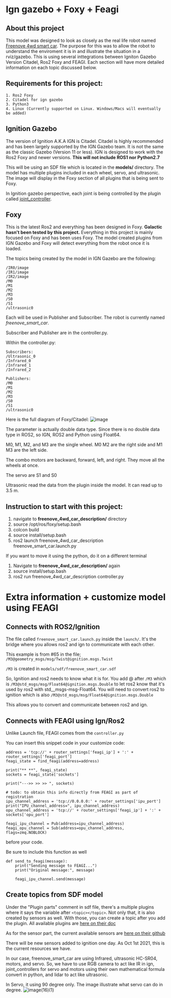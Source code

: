 # Ign gazebo + Foxy + Feagi
## About this project
This model was designed to look as closely as the real life robot named [Freenove 4wd smart car](https://www.amazon.com/Freenove-Raspberry-Tracking-Avoidance-Ultrasonic/dp/B07YD2LT9D).
The purpose for this was to allow the robot to understand the enviroment it is in and illustrate the situation in a rviz/gazebo.  This is using several inttegrations between Igniton Gazebo Version Citadel, Ros2 Foxy and FEAGI. Each section will have more detailed information on each topic discussed below.

## Requirements for this project:
```
1. Ros2 Foxy
2. Citadel for ign gazebo
3. Python3 
4. Linux (Currently supported on Linux. Windows/Macs will eventually be added)
```

## Ignition Gazebo
The version of Ignition A.K.A IGN is Citadel. Citadel is highly recommended and has been largely supported by the IGN Gazebo team. It is not the same as the classic Gazebo (Version 11 or less). IGN is designed to work with the Ros2 Foxy and newer versions. **This will not include ROS1 nor Python2.7**

This will be using an SDF file which is located in the __models/__ directory. The model has multiple plugins included in each wheel, servo, and ultrasonic. The image will display in the Foxy section of all plugins that is being sent to Foxy.

In Ignition gazebo perspective, each joint is being controlled by the plugin called [joint_controller](https://ignitionrobotics.org/api/gazebo/4.1/classignition_1_1gazebo_1_1systems_1_1JointController.html). 

## Foxy
This is the latest Ros2 and everything has been designed in Foxy. **Galactic hasn't been tested by this project.**
Everything in this project is mainly focused on Foxy and has been uses Foxy. The model created plugins from IGN Gazebo and Foxy will detect everything from the robot once it is loaded. 

The topics being created by the model in IGN Gazebo are the following:
```
/IR0/image
/IR1/image
/IR2/image
/M0
/M1
/M2
/M3
/S0
/S1
/ultrasonic0

```

Each will be used in Publisher and Subscriber. The robot is currently named _freenove_smart_car_. 

Subscriber and Publisher are in the controller.py.

Within the controller.py:
```
Subscribers:
/Ultrasonic_0
/Infrared_0
/Infrared_1
/Infrared_2

Publishers:
/M0
/M1
/M2
/M3
/S0
/S1
/ultrasonic0
```
Here is the full diagram of Foxy/Citadel:
![image](https://user-images.githubusercontent.com/65916520/135670895-86912742-d4b6-45d4-adb5-b8a6996193e0.png)


The parameter is actually double data type. Since there is no double data type in ROS2, so IGN, ROS2 and Python using Float64.

M0, M1, M2, and M3 are the single wheel. M0 M2 are the right side and M1 M3 are the left side.

The combo motors are backward, forward, left, and right. They move all the wheels at once.

The servo are S1 and S0

Ultrasonic read the data from the plugin inside the model. It can read up to 3.5 m.



## Instruction to start with this project:

1. navigate to __freenove_4wd_car_description/__ directory
2. source /opt/ros/foxy/setup.bash
3. colcon build
4. source install/setup.bash
5. ros2 launch freenove_4wd_car_description freenove_smart_car.launch.py

If you want to move it using the python, do it on a different terminal
1. Navigate to __freenove_4wd_car_description/__ again
2. source install/setup.bash
3. ros2 run freenove_4wd_car_description controller.py

# Extra information + customize model using FEAGI

## Connects with ROS2/Ignition
The file called `freenove_smart_car.launch.py` inside the `launch/`. It's the bridge where you allows ros2 and ign to communicate with each other.

This example is from #65 in the file;
`/M3@geometry_msgs/msg/Twist@ignition.msgs.Twist` 

`/M3` is created in `models/sdf/freenove_smart_car.sdf`

So, Ignition and ros2 needs to know what it is for. You add @ after `/M3` which is `/M3@std_msgs/msg/Float64@ignition.msgs.Double` to let ros2 know that it's used by ros2 with std__msgs-msg-Float64. You will need to convert ros2 to ignition which is also `/M3@std_msgs/msg/Float64@ignition.msgs.Double`

This allows you to convert and communicate between ros2 and ign. 


## Connects with FEAGI using Ign/Ros2
Unlike Launch file, FEAGI comes from the `controller.py`

You can insert this snippet code in your customize code:
```
address = 'tcp://' + router_settings['feagi_ip'] + ':' + router_settings['feagi_port']
feagi_state = find_feagi(address=address)

print("** **", feagi_state)
sockets = feagi_state['sockets']

print("--->> >> >> ", sockets)

# todo: to obtain this info directly from FEAGI as part of registration
ipu_channel_address = 'tcp://0.0.0.0:' + router_settings['ipu_port']
print("IPU_channel_address=", ipu_channel_address)
opu_channel_address = 'tcp://' + router_settings['feagi_ip'] + ':' + sockets['opu_port']

feagi_ipu_channel = Pub(address=ipu_channel_address)
feagi_opu_channel = Sub(address=opu_channel_address, flags=zmq.NOBLOCK)
```

before your code.

Be sure to include this function as well
```
def send_to_feagi(message):
    print("Sending message to FEAGI...")
    print("Original message:", message)

    feagi_ipu_channel.send(message)
```



## Create topics from SDF model
Under the "Plugin parts" comment  in sdf file, there's a multiple plugins where it says the variable after `<topic></topic>`. Not only that, it is also created by sensors as well. With those, you can create a topic after you add the plugin. All available plugins are [here on their doc](https://ignitionrobotics.org/api/gazebo/4.1/namespaceignition_1_1gazebo_1_1systems.html)

As for the sensor part, the current available sensors are [here on their github](https://github.com/ignitionrobotics/ros_ign/tree/foxy/ros_ign_gazebo_demos)

There will be new sensors added to ignition one day. As Oct 1st 2021, this is the current resources we have.

In our case, freenove_smart_car are using Infrared, ultrasonic HC-SR04, motors, and servo. So, we have to use RGB camera to act like IR in ign, joint_controllers for servo and motors using their own mathematical formula convert in python, and lidar to act like ultrasonic.

In Servo, it using 90 degree only. The image illustrate what servo can do in degree.
![image(16)(1)](https://user-images.githubusercontent.com/65916520/135889076-fc3cb87c-6fef-4a96-a0f6-b46f58d4cb60.png)



## 

